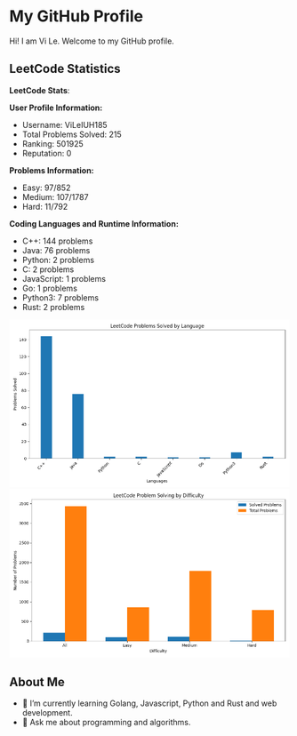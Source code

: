 # My GitHub Profile

Hi! I am Vi Le. Welcome to my GitHub profile.

## LeetCode Statistics

<!-- LEETCODE_STATS_START -->
**LeetCode Stats**:

**User Profile Information:**
- Username: ViLeIUH185
- Total Problems Solved: 215
- Ranking: 501925
- Reputation: 0

**Problems Information:**
- Easy: 97/852
- Medium: 107/1787
- Hard: 11/792

**Coding Languages and Runtime Information:**
- C++: 144 problems
- Java: 76 problems
- Python: 2 problems
- C: 2 problems
- JavaScript: 1 problems
- Go: 1 problems
- Python3: 7 problems
- Rust: 2 problems

![Problems by Language](./leetcode_languages.png)
![Problem Difficulties](./leetcode_difficulties.png)

<!-- LEETCODE_STATS_END -->

## About Me
- 🌱 I’m currently learning Golang, Javascript, Python and Rust and web development.
- 💬 Ask me about programming and algorithms.
